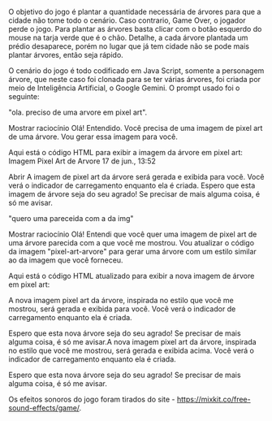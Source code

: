 O objetivo do jogo é plantar a quantidade necessária de árvores para que a cidade não tome todo o cenário. Caso contrario, Game Over, o jogador perde o jogo. Para plantar as árvores basta clicar com o botão esquerdo do mouse na tarja verde que é o chão. Detalhe, a cada árvore plantada um prédio desaparece, porém no lugar que já tem cidade não se pode mais plantar árvores, então seja rápido.

O cenário do jogo é todo codificado em Java Script, somente a personagem árvore, que neste caso foi clonada para se ter várias árvores, foi criada por meio de Inteligência Artificial, o Google Gemini.
O prompt usado foi o seguinte:

"ola. preciso de uma arvore em pixel art".

Mostrar raciocínio
Olá! Entendido. Você precisa de uma imagem de pixel art de uma árvore. Vou gerar essa imagem para você.

Aqui está o código HTML para exibir a imagem da árvore em pixel art:
Imagem Pixel Art de Arvore
17 de jun., 13:52

Abrir
A imagem de pixel art da árvore será gerada e exibida para você. Você verá o indicador de carregamento enquanto ela é criada.
Espero que esta imagem de árvore seja do seu agrado! Se precisar de mais alguma coisa, é só me avisar.

"quero uma pareceida com a da img"

Mostrar raciocínio
Olá! Entendi que você quer uma imagem de pixel art de uma árvore parecida com a que você me mostrou. Vou atualizar o código da imagem "pixel-art-arvore" para gerar uma árvore com um estilo similar ao da imagem que você forneceu.

Aqui está o código HTML atualizado para exibir a nova imagem de árvore em pixel art:

A nova imagem pixel art da árvore, inspirada no estilo que você me mostrou, será gerada e exibida para você. Você verá o indicador de carregamento enquanto ela é criada.

Espero que esta nova árvore seja do seu agrado! Se precisar de mais alguma coisa, é só me avisar.A nova imagem pixel art da árvore, inspirada no estilo que você me mostrou, será gerada e exibida acima. Você verá o indicador de carregamento enquanto ela é criada.

Espero que esta nova árvore seja do seu agrado! Se precisar de mais alguma coisa, é só me avisar.


Os efeitos sonoros do jogo foram tirados do site - https://mixkit.co/free-sound-effects/game/.
